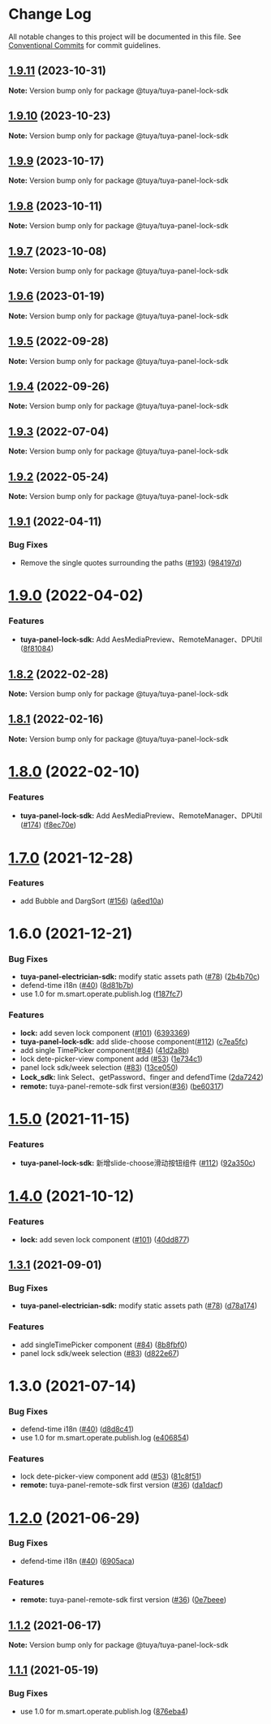 # Change Log

All notable changes to this project will be documented in this file.
See [Conventional Commits](https://conventionalcommits.org) for commit guidelines.

## [1.9.11](https://github.com/tuya/tuya-panel-sdk/compare/@tuya/tuya-panel-lock-sdk@1.9.10...@tuya/tuya-panel-lock-sdk@1.9.11) (2023-10-31)

**Note:** Version bump only for package @tuya/tuya-panel-lock-sdk





## [1.9.10](https://github.com/tuya/tuya-panel-sdk/compare/@tuya/tuya-panel-lock-sdk@1.9.9...@tuya/tuya-panel-lock-sdk@1.9.10) (2023-10-23)

**Note:** Version bump only for package @tuya/tuya-panel-lock-sdk





## [1.9.9](https://github.com/tuya/tuya-panel-sdk/compare/@tuya/tuya-panel-lock-sdk@1.9.8...@tuya/tuya-panel-lock-sdk@1.9.9) (2023-10-17)

**Note:** Version bump only for package @tuya/tuya-panel-lock-sdk





## [1.9.8](https://github.com/tuya/tuya-panel-sdk/compare/@tuya/tuya-panel-lock-sdk@1.9.7...@tuya/tuya-panel-lock-sdk@1.9.8) (2023-10-11)

**Note:** Version bump only for package @tuya/tuya-panel-lock-sdk





## [1.9.7](https://github.com/tuya/tuya-panel-sdk/compare/@tuya/tuya-panel-lock-sdk@1.9.6...@tuya/tuya-panel-lock-sdk@1.9.7) (2023-10-08)

**Note:** Version bump only for package @tuya/tuya-panel-lock-sdk





## [1.9.6](https://github.com/tuya/tuya-panel-sdk/compare/@tuya/tuya-panel-lock-sdk@1.9.5...@tuya/tuya-panel-lock-sdk@1.9.6) (2023-01-19)

**Note:** Version bump only for package @tuya/tuya-panel-lock-sdk





## [1.9.5](https://github.com/tuya/tuya-panel-sdk/compare/@tuya/tuya-panel-lock-sdk@1.9.4...@tuya/tuya-panel-lock-sdk@1.9.5) (2022-09-28)

**Note:** Version bump only for package @tuya/tuya-panel-lock-sdk





## [1.9.4](https://github.com/tuya/tuya-panel-sdk/compare/@tuya/tuya-panel-lock-sdk@1.9.3...@tuya/tuya-panel-lock-sdk@1.9.4) (2022-09-26)

**Note:** Version bump only for package @tuya/tuya-panel-lock-sdk





## [1.9.3](https://github.com/tuya/tuya-panel-sdk/compare/@tuya/tuya-panel-lock-sdk@1.9.2...@tuya/tuya-panel-lock-sdk@1.9.3) (2022-07-04)

**Note:** Version bump only for package @tuya/tuya-panel-lock-sdk





## [1.9.2](https://github.com/tuya/tuya-panel-sdk/compare/@tuya/tuya-panel-lock-sdk@1.9.1...@tuya/tuya-panel-lock-sdk@1.9.2) (2022-05-24)

**Note:** Version bump only for package @tuya/tuya-panel-lock-sdk





## [1.9.1](https://github.com/tuya/tuya-panel-sdk/compare/@tuya/tuya-panel-lock-sdk@1.9.0...@tuya/tuya-panel-lock-sdk@1.9.1) (2022-04-11)


### Bug Fixes

* Remove the single quotes surrounding the paths ([#193](https://github.com/tuya/tuya-panel-sdk/issues/193)) ([984197d](https://github.com/tuya/tuya-panel-sdk/commit/984197d1d6bdf09a3ffddd12c8c1c95d1a601f5d))





# [1.9.0](https://github.com/tuya/tuya-panel-sdk/compare/@tuya/tuya-panel-lock-sdk@1.8.2...@tuya/tuya-panel-lock-sdk@1.9.0) (2022-04-02)


### Features

* **tuya-panel-lock-sdk:** Add AesMediaPreview、RemoteManager、DPUtil ([8f81084](https://github.com/tuya/tuya-panel-sdk/commit/8f81084bd180fff3e595dade11a92c982a3501d6))





## [1.8.2](https://github.com/tuya/tuya-panel-sdk/compare/@tuya/tuya-panel-lock-sdk@1.8.1...@tuya/tuya-panel-lock-sdk@1.8.2) (2022-02-28)

**Note:** Version bump only for package @tuya/tuya-panel-lock-sdk





## [1.8.1](https://github.com/tuya/tuya-panel-sdk/compare/@tuya/tuya-panel-lock-sdk@1.8.0...@tuya/tuya-panel-lock-sdk@1.8.1) (2022-02-16)

**Note:** Version bump only for package @tuya/tuya-panel-lock-sdk





# [1.8.0](https://github.com/tuya/tuya-panel-sdk/compare/@tuya/tuya-panel-lock-sdk@1.7.0...@tuya/tuya-panel-lock-sdk@1.8.0) (2022-02-10)


### Features

* **tuya-panel-lock-sdk:** Add AesMediaPreview、RemoteManager、DPUtil ([#174](https://github.com/tuya/tuya-panel-sdk/issues/174)) ([f8ec70e](https://github.com/tuya/tuya-panel-sdk/commit/f8ec70edd9c5708ee6a0decb6d5b931792b9367d))





# [1.7.0](https://github.com/tuya/tuya-panel-sdk/compare/@tuya/tuya-panel-lock-sdk@1.6.0...@tuya/tuya-panel-lock-sdk@1.7.0) (2021-12-28)


### Features

* add Bubble and DargSort ([#156](https://github.com/tuya/tuya-panel-sdk/issues/156)) ([a6ed10a](https://github.com/tuya/tuya-panel-sdk/commit/a6ed10a981e679c4ec9691b1c9d35aaca2505ab9))





# 1.6.0 (2021-12-21)


### Bug Fixes

* **tuya-panel-electrician-sdk:** modify static assets path ([#78](https://github.com/tuya/tuya-panel-sdk/issues/78)) ([2b4b70c](https://github.com/tuya/tuya-panel-sdk/commit/2b4b70ca2a5a78cc6d99ba4b5d257b2e092b8f70))
* defend-time i18n ([#40](https://github.com/tuya/tuya-panel-sdk/issues/40)) ([8d81b7b](https://github.com/tuya/tuya-panel-sdk/commit/8d81b7b77040aa009c1220a6e45907f057ad7643))
* use 1.0 for m.smart.operate.publish.log ([f187fc7](https://github.com/tuya/tuya-panel-sdk/commit/f187fc72dd5e2f7d982176305dce9ca563dc142d))


### Features

* **lock:** add seven lock component ([#101](https://github.com/tuya/tuya-panel-sdk/issues/101)) ([6393369](https://github.com/tuya/tuya-panel-sdk/commit/6393369fab4ebca0fd9fd88c34df40e736950059))
* **tuya-panel-lock-sdk:** add slide-choose component([#112](https://github.com/tuya/tuya-panel-sdk/issues/112)) ([c7ea5fc](https://github.com/tuya/tuya-panel-sdk/commit/c7ea5fc42643617923d9b6b2ad54a936ddfe01b7))
* add single TimePicker component([#84](https://github.com/tuya/tuya-panel-sdk/issues/84)) ([41d2a8b](https://github.com/tuya/tuya-panel-sdk/commit/41d2a8b66a88e4eaf1e5179f81d72ae32838d833))
* lock dete-picker-view component add ([#53](https://github.com/tuya/tuya-panel-sdk/issues/53)) ([1e734c1](https://github.com/tuya/tuya-panel-sdk/commit/1e734c10c9fdddca4cffda2a87d0114ec191eca6))
* panel lock sdk/week selection ([#83](https://github.com/tuya/tuya-panel-sdk/issues/83)) ([13ce050](https://github.com/tuya/tuya-panel-sdk/commit/13ce0503117aae12fa0327381a921c58f63d8240))
* **Lock_sdk:** link Select、getPassword、finger and defendTime ([2da7242](https://github.com/tuya/tuya-panel-sdk/commit/2da724202eca3f040aec2a05000e29b0dc49328b))
* **remote:** tuya-panel-remote-sdk first version([#36](https://github.com/tuya/tuya-panel-sdk/issues/36)) ([be60317](https://github.com/tuya/tuya-panel-sdk/commit/be6031758802336652fd7f5d4132ac0eca877c64))





# [1.5.0](https://github.com/tuya/tuya-panel-sdk/compare/@tuya/tuya-panel-lock-sdk@1.4.0...@tuya/tuya-panel-lock-sdk@1.5.0) (2021-11-15)


### Features

* **tuya-panel-lock-sdk:** 新增slide-choose滑动按钮组件 ([#112](https://github.com/tuya/tuya-panel-sdk/issues/112)) ([92a350c](https://github.com/tuya/tuya-panel-sdk/commit/92a350cb54dd0d5195e207350812dfd13811099a))





# [1.4.0](https://github.com/tuya/tuya-panel-sdk/compare/@tuya/tuya-panel-lock-sdk@1.3.1...@tuya/tuya-panel-lock-sdk@1.4.0) (2021-10-12)


### Features

* **lock:** add seven lock component ([#101](https://github.com/tuya/tuya-panel-sdk/issues/101)) ([40dd877](https://github.com/tuya/tuya-panel-sdk/commit/40dd877ea87ff092b577cc94369c6b7e61804e8d))





## [1.3.1](https://github.com/tuya/tuya-panel-sdk/compare/@tuya/tuya-panel-lock-sdk@1.3.0...@tuya/tuya-panel-lock-sdk@1.3.1) (2021-09-01)


### Bug Fixes

* **tuya-panel-electrician-sdk:** modify static assets path ([#78](https://github.com/tuya/tuya-panel-sdk/issues/78)) ([d78a174](https://github.com/tuya/tuya-panel-sdk/commit/d78a1749966e7e7348fcc8614a7c15ff4954e76f))


### Features

* add singleTimePicker component ([#84](https://github.com/tuya/tuya-panel-sdk/issues/84)) ([8b8fbf0](https://github.com/tuya/tuya-panel-sdk/commit/8b8fbf04aed68e1570bcd4b339ddfd726bf45ae5))
* panel lock sdk/week selection ([#83](https://github.com/tuya/tuya-panel-sdk/issues/83)) ([d822e67](https://github.com/tuya/tuya-panel-sdk/commit/d822e67674ffb73dd6b8904ed08479a0c69c61cd))





# 1.3.0 (2021-07-14)


### Bug Fixes

* defend-time i18n ([#40](https://github.com/tuya/tuya-panel-sdk/issues/40)) ([d8d8c41](https://github.com/tuya/tuya-panel-sdk/commit/d8d8c4113508fccd9867fdf45729f6dc14f1c886))
* use 1.0 for  m.smart.operate.publish.log ([e406854](https://github.com/tuya/tuya-panel-sdk/commit/e406854653878287b8855bc1bf61e5083794f52e))


### Features

* lock dete-picker-view component add ([#53](https://github.com/tuya/tuya-panel-sdk/issues/53)) ([81c8f51](https://github.com/tuya/tuya-panel-sdk/commit/81c8f518975a354b4d26113c0bdd6dfd901c7729))
* **remote:** tuya-panel-remote-sdk first version ([#36](https://github.com/tuya/tuya-panel-sdk/issues/36)) ([da1dacf](https://github.com/tuya/tuya-panel-sdk/commit/da1dacf1bf7bf7bafde81ea452bedac630182b63))





# [1.2.0](https://github.com/tuya/tuya-panel-sdk/compare/@tuya/tuya-panel-lock-sdk@1.1.1...@tuya/tuya-panel-lock-sdk@1.2.0) (2021-06-29)


### Bug Fixes

* defend-time i18n ([#40](https://github.com/tuya/tuya-panel-sdk/issues/40)) ([6905aca](https://github.com/tuya/tuya-panel-sdk/commit/6905aca0c17caeb8dc708d4a5192c74062fa9d7c))


### Features

* **remote:** tuya-panel-remote-sdk first version ([#36](https://github.com/tuya/tuya-panel-sdk/issues/36)) ([0e7beee](https://github.com/tuya/tuya-panel-sdk/commit/0e7beee44ade25c6823b95cd55b9612edc9af118))





## [1.1.2](https://github.com/tuya/tuya-panel-sdk/compare/@tuya/tuya-panel-lock-sdk@1.1.1...@tuya/tuya-panel-lock-sdk@1.1.2) (2021-06-17)

**Note:** Version bump only for package @tuya/tuya-panel-lock-sdk





## [1.1.1](https://github.com/tuya/tuya-panel-sdk/compare/@tuya/tuya-panel-lock-sdk@1.1.0...@tuya/tuya-panel-lock-sdk@1.1.1) (2021-05-19)


### Bug Fixes

* use 1.0 for  m.smart.operate.publish.log ([876eba4](https://github.com/tuya/tuya-panel-sdk/commit/876eba449aebebb1a2f95c32c2c307ccf9242f91))
